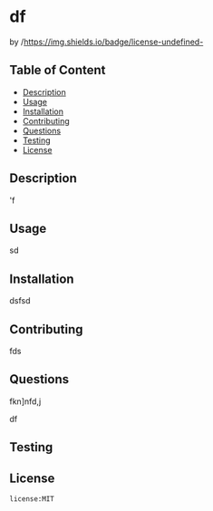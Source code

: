 # df
  by 
  /https://img.shields.io/badge/license-undefined-
  ## Table of Content
  * [Description](#Description)
  * [Usage](#Usage)
  * [Installation](#Installation)
  * [Contributing](#Contributing)
  * [Questions](#Questions)
  * [Testing](#Testing)
  * [License](#License)

## Description
'f

## Usage
sd

## Installation
dsfsd

## Contributing
fds

## Questions
fkn]nfd,j

df

## Testing



## License
    license:MIT

